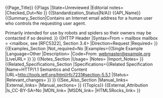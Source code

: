 {{Page_Title}}
{{Flags
|State=Unreviewed
|Editorial notes=
|Checked_Out=No
}}
{{Standardization_Status|N/A}}
{{API_Name}}
{{Summary_Section|Contains an Internet email address for a human user who controls the requesting user agent.

Primarily intended for use by robots and spiders so their owners may be contacted if so desired.
}}
{{HTTP Header
|Syntax=From    = mailbox
mailbox = <mailbox, see [RFC5322], Section 3.4>
|Direction=Request
|Required=
}}
{{Examples_Section
|Not_required=No
|Examples={{Single Example
|Language=Other
|Description=
|Code=From: webmaster@example.org
|LiveURL=
}}
}}
{{Notes_Section
|Usage=
|Notes=
|Import_Notes=
}}
{{Related_Specifications_Section
|Specifications={{Related Specification
|Name=HTTP/1.1 Semantics and Content
|URL=http://tools.ietf.org/html/rfc7231#section-5.5.1
|Status=
|Relevant_changes=
}}
}}
{{See_Also_Section
|Manual_links=
|External_links=
|Manual_sections=
}}
{{Topics}}
{{External_Attribution
|Is_CC-BY-SA=No
|MDN_link=
|MSDN_link=
|HTML5Rocks_link=
}}